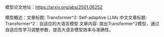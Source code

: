 模型论文地址：https://arxiv.org/abs/2501.06252

模型概述：文章标题: Transformer^2: Self-adaptive LLMs
中文文章标题: Transformer^2：自适应的大语言模型
文章内容: 提出Transformer^2模型，通过自适应性学习调整参数，提高大语言模型效率与准确性。
